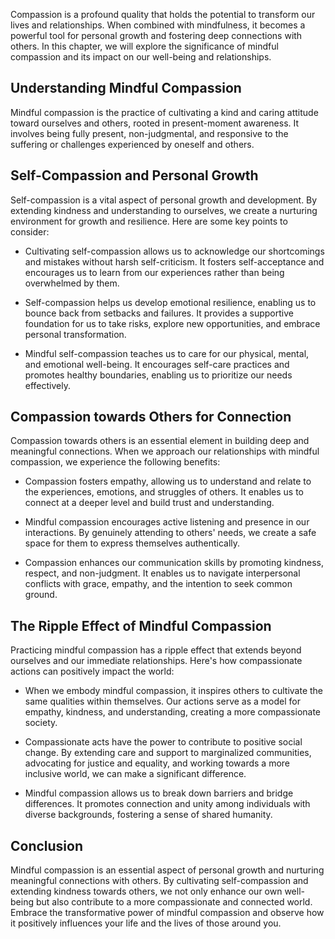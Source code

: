 
Compassion is a profound quality that holds the potential to transform our lives and relationships. When combined with mindfulness, it becomes a powerful tool for personal growth and fostering deep connections with others. In this chapter, we will explore the significance of mindful compassion and its impact on our well-being and relationships.

Understanding Mindful Compassion
--------------------------------

Mindful compassion is the practice of cultivating a kind and caring attitude toward ourselves and others, rooted in present-moment awareness. It involves being fully present, non-judgmental, and responsive to the suffering or challenges experienced by oneself and others.

Self-Compassion and Personal Growth
-----------------------------------

Self-compassion is a vital aspect of personal growth and development. By extending kindness and understanding to ourselves, we create a nurturing environment for growth and resilience. Here are some key points to consider:

* Cultivating self-compassion allows us to acknowledge our shortcomings and mistakes without harsh self-criticism. It fosters self-acceptance and encourages us to learn from our experiences rather than being overwhelmed by them.

* Self-compassion helps us develop emotional resilience, enabling us to bounce back from setbacks and failures. It provides a supportive foundation for us to take risks, explore new opportunities, and embrace personal transformation.

* Mindful self-compassion teaches us to care for our physical, mental, and emotional well-being. It encourages self-care practices and promotes healthy boundaries, enabling us to prioritize our needs effectively.

Compassion towards Others for Connection
----------------------------------------

Compassion towards others is an essential element in building deep and meaningful connections. When we approach our relationships with mindful compassion, we experience the following benefits:

* Compassion fosters empathy, allowing us to understand and relate to the experiences, emotions, and struggles of others. It enables us to connect at a deeper level and build trust and understanding.

* Mindful compassion encourages active listening and presence in our interactions. By genuinely attending to others' needs, we create a safe space for them to express themselves authentically.

* Compassion enhances our communication skills by promoting kindness, respect, and non-judgment. It enables us to navigate interpersonal conflicts with grace, empathy, and the intention to seek common ground.

The Ripple Effect of Mindful Compassion
---------------------------------------

Practicing mindful compassion has a ripple effect that extends beyond ourselves and our immediate relationships. Here's how compassionate actions can positively impact the world:

* When we embody mindful compassion, it inspires others to cultivate the same qualities within themselves. Our actions serve as a model for empathy, kindness, and understanding, creating a more compassionate society.

* Compassionate acts have the power to contribute to positive social change. By extending care and support to marginalized communities, advocating for justice and equality, and working towards a more inclusive world, we can make a significant difference.

* Mindful compassion allows us to break down barriers and bridge differences. It promotes connection and unity among individuals with diverse backgrounds, fostering a sense of shared humanity.

Conclusion
----------

Mindful compassion is an essential aspect of personal growth and nurturing meaningful connections with others. By cultivating self-compassion and extending kindness towards others, we not only enhance our own well-being but also contribute to a more compassionate and connected world. Embrace the transformative power of mindful compassion and observe how it positively influences your life and the lives of those around you.
